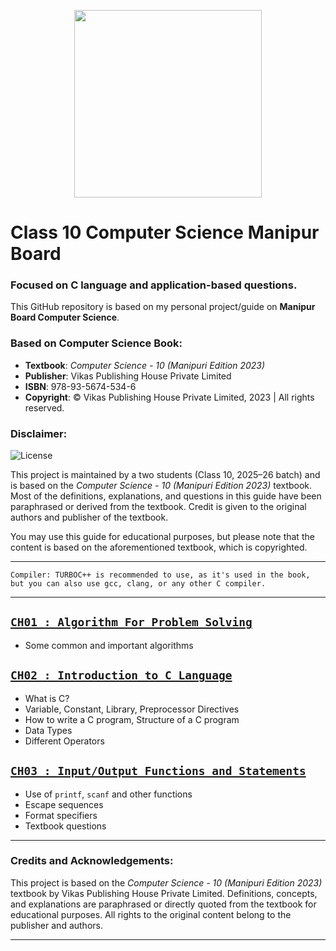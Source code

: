 <p align="center">
  <img src="https://media4.giphy.com/media/v1.Y2lkPTc5MGI3NjExNDk2dGpobWFvcTZjNHB3dmEybnFveDg5b2F5OHRvZnk2MHo1cmFxayZlcD12MV9pbnRlcm5hbF9naWZfYnlfaWQmY3Q9cw/owQJ2yEhoC1NxCncBi/giphy.gif" width="300" />  
</p>


# Class 10 Computer Science Manipur Board

### Focused on C language and application-based questions.

This GitHub repository is based on my personal project/guide on **Manipur Board Computer Science**.

### Based on Computer Science Book:
- **Textbook**: *Computer Science - 10 (Manipuri Edition 2023)*
- **Publisher**: Vikas Publishing House Private Limited
- **ISBN**: 978-93-5674-534-6
- **Copyright**: © Vikas Publishing House Private Limited, 2023 | All rights reserved.

### Disclaimer:  

![License](https://i.creativecommons.org/l/by-nc/4.0/88x31.png)

This project is maintained by a two students (Class 10, 2025–26 batch) and is based on the *Computer Science - 10 (Manipuri Edition 2023)* textbook. Most of the definitions, explanations, and questions in this guide have been paraphrased or derived from the textbook. Credit is given to the original authors and publisher of the textbook.

You may use this guide for educational purposes, but please note that the content is based on the aforementioned textbook, which is copyrighted.

---

`Compiler: TURBOC++ is recommended to use, as it's used in the book, but you can also use gcc, clang, or any other C compiler.`

---

## [`CH01 : Algorithm For Problem Solving`](https://github.com/tanxzen/Class10CS/tree/main/CH01)
- Some common and important algorithms

## [`CH02 : Introduction to C Language`](https://github.com/tanxzen/Class10CS/tree/main/CH02)
- What is C?
- Variable, Constant, Library, Preprocessor Directives 
- How to write a C program, Structure of a C program
- Data Types
- Different Operators

## [`CH03 : Input/Output Functions and Statements`](https://github.com/tanxzen/Class10CS/tree/main/CH03)
- Use of `printf`, `scanf` and other functions
- Escape sequences
- Format specifiers
- Textbook questions

---

### **Credits and Acknowledgements**:
This project is based on the *Computer Science - 10 (Manipuri Edition 2023)* textbook by Vikas Publishing House Private Limited. Definitions, concepts, and explanations are paraphrased or directly quoted from the textbook for educational purposes. All rights to the original content belong to the publisher and authors.

---
